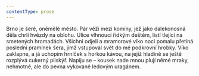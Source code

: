 ```yaml
---
contentType: prose
---
```


Brno je šeré, oněmělé město. Pár věží mezi komíny, jež jako dalekonosná děla chrlí hvězdy na oblohu. Ulice vlhnoucí řídkým deštěm, listí tlející na smetených hromadách. Všichni odjeli a mramorové víko noci pomalu přetíná poslední pramínek šera, jímž vstupoval svět do mé podkrovní hrobky. Víko zaklapne, a já uchopím hrníček s horkou kávou, na jejíž hladině se ještě rozplývá cukerný pliskýř. Napiju se – kousek nade mnou plují němé mraky, nehmotné, ale do pevna vykované ledovým uragánem.
